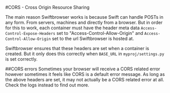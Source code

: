 #CORS - Cross Origin Resource Sharing

The main reason Swiftbrowser works is because Swift can handle POSTs in any form. From servers, machines and directly from a browser. But in order for this to work, each container must have the header meta data ```Access-Control-Expose-Headers``` set to "Access-Control-Allow-Origin" and ```Access-Control-Allow-Origin``` set to the url Swiftbrowser is hosted at.

Swiftbrowser ensures that these headers are set when a container is created. But it only does this correctly when ```BASE_URL``` in ```myproj/settings.py``` is set correctly.

##CORS errors
Sometimes your browser will receive a CORS related error however sometimes it feels like CORS is a default error message. As long as the above headers are set, it may not actually be a CORS related error at all. Check the logs instead to find out more.